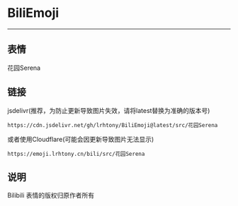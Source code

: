 # BiliEmoji
---
## 表情
花园Serena
## 链接
jsdelivr(推荐，为防止更新导致图片失效，请将latest替换为准确的版本号)
```
https://cdn.jsdelivr.net/gh/lrhtony/BiliEmoji@latest/src/花园Serena
```
或者使用Cloudflare(可能会因更新导致图片无法显示)
```
https://emoji.lrhtony.cn/bili/src/花园Serena
```
## 说明
Bilibili 表情的版权归原作者所有
